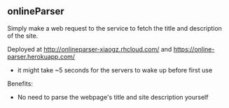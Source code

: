 ## onlineParser

Simply make a web request to the service to fetch the title and description of the site.

Deployed at http://onlineparser-xiaogz.rhcloud.com/ and https://online-parser.herokuapp.com/
  * it might take ~5 seconds for the servers to wake up before first use

Benefits:

* No need to parse the webpage's title and site description yourself
